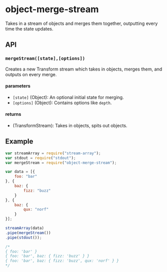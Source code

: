 # object-merge-stream

Takes in a stream of objects and merges them together, outputting every time the state updates.

## API

### `mergeStream([state],[options])`

Creates a new Transform stream which takes in objects, merges them, and outputs
on every merge.

#### parameters

* `[state]` (Object): An optional initial state for merging.
* `[options]` (Object): Contains options like `depth`.

#### returns

* (TransformStream): Takes in objects, spits out objects.

## Example

``` javascript
var streamArray = require("stream-array");
var stdout = require("stdout");
var mergeStream = require("object-merge-stream");

var data = [{
	foo: "bar"
}, {
	baz: {
		fizz: "buzz"
	}
}, {
	baz: {
		qux: "norf"
	}
}];

streamArray(data)
.pipe(mergeStream())
.pipe(stdout());

/*
{ foo: 'bar' }
{ foo: 'bar', baz: { fizz: 'buzz' } }
{ foo: 'bar', baz: { fizz: 'buzz', qux: 'norf' } }
*/
```
